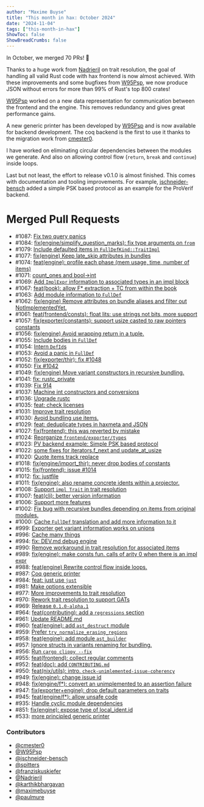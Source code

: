```yaml
---
author: "Maxime Buyse"
title: "This month in hax: October 2024"
date: "2024-11-04"
tags: ["this-month-in-hax"]
ShowToc: false
ShowBreadCrumbs: false
---
```


In October, we merged 70 PRs! 🎉

Thanks to a huge work from [Nadrieril](https://github.com/Nadrieril) on trait resolution, the goal of handling all valid Rust code with hax frontend is now almost achieved. With these improvements and some bugfixes from [W95Psp](https://github.com/W95Psp), we now produce JSON without errors for more than 99% of Rust's top 800 crates!

[W95Psp](https://github.com/W95Psp) worked on a new data representation for communication between the frontend and the engine. This removes redundancy and gives great performance gains. 

A new generic printer has been developed by [W95Psp](https://github.com/W95Psp) and is now available for backend development. The coq backend is the first to use it thanks to the migration work from [cmester0](https://github.com/cmester0).

I have worked on eliminating circular dependencies between the modules we generate. And also on allowing control flow (`return`, `break` and `continue`) inside loops.

Last but not least, the effort to release v0.1.0 is almost finished. This comes with documentation and tooling improvements. For example, [jschneider-bensch](https://github.com/jschneider-bensch) added a simple PSK based protocol as an example for the ProVerif backend.

# Merged Pull Requests
* #1087: [Fix two query panics](https://github.com/hacspec/hax/pull/1087)
* #1084: [fix(engine/simplify_question_marks): fix type arguments on `from`](https://github.com/hacspec/hax/pull/1084)
* #1079: [Include defaulted items in `FullDefKind::TraitImpl`](https://github.com/hacspec/hax/pull/1079)
* #1077: [fix(engine) Keep late_skip attributes in bundles](https://github.com/hacspec/hax/pull/1077)
* #1074: [feat(engine): profile each phase (mem usage, time, number of items)](https://github.com/hacspec/hax/pull/1074)
* #1071: [count_ones and bool->int](https://github.com/hacspec/hax/pull/1071)
* #1069: [Add `ImplExpr` information to associated types in an impl block](https://github.com/hacspec/hax/pull/1069)
* #1067: [feat(book): allow F* extraction + TC from within the book](https://github.com/hacspec/hax/pull/1067)
* #1063: [Add module information to `FullDef`](https://github.com/hacspec/hax/pull/1063)
* #1062: [fix(engine) Remove attributes on bundle aliases and filter out NotImplementedYet.](https://github.com/hacspec/hax/pull/1062)
* #1061: [feat(frontend/consts): float lits: use strings not bits, more support](https://github.com/hacspec/hax/pull/1061)
* #1057: [fix(exporter/constants): support usize casted to raw pointers constants](https://github.com/hacspec/hax/pull/1057)
* #1056: [fix(engine) Avoid wrapping return in a tuple.](https://github.com/hacspec/hax/pull/1056)
* #1055: [Include bodies in `FullDef`](https://github.com/hacspec/hax/pull/1055)
* #1054: [Intern `DefId`s](https://github.com/hacspec/hax/pull/1054)
* #1053: [Avoid a panic in `FullDef`](https://github.com/hacspec/hax/pull/1053)
* #1052: [fix(exporter/thir): fix #1048](https://github.com/hacspec/hax/pull/1052)
* #1050: [Fix #1042](https://github.com/hacspec/hax/pull/1050)
* #1049: [fix(engine) Move variant constructors in recursive bundling.](https://github.com/hacspec/hax/pull/1049)
* #1041: [fix: rustc_private](https://github.com/hacspec/hax/pull/1041)
* #1039: [Fix 914](https://github.com/hacspec/hax/pull/1039)
* #1037: [Machine int constructors and conversions](https://github.com/hacspec/hax/pull/1037)
* #1036: [Upgrade rustc](https://github.com/hacspec/hax/pull/1036)
* #1035: [feat: check licenses](https://github.com/hacspec/hax/pull/1035)
* #1031: [Improve trait resolution](https://github.com/hacspec/hax/pull/1031)
* #1030: [Avoid bundling use items.](https://github.com/hacspec/hax/pull/1030)
* #1029: [feat: deduplicate types in haxmeta and JSON](https://github.com/hacspec/hax/pull/1029)
* #1027: [fix(frontend): this was reverted by mistake](https://github.com/hacspec/hax/pull/1027)
* #1024: [Reorganize `frontend/exporter/types`](https://github.com/hacspec/hax/pull/1024)
* #1023: [PV backend example: Simple PSK based protocol](https://github.com/hacspec/hax/pull/1023)
* #1022: [some fixes for iterators.f_next and update_at_usize](https://github.com/hacspec/hax/pull/1022)
* #1020: [Quote items track replace](https://github.com/hacspec/hax/pull/1020)
* #1018: [fix(engine/import_thir): never drop bodies of constants](https://github.com/hacspec/hax/pull/1018)
* #1015: [fix(frontend): issue #1014](https://github.com/hacspec/hax/pull/1015)
* #1012: [fix: justfile](https://github.com/hacspec/hax/pull/1012)
* #1011: [fix(engine): also rename concrete idents within a projector.](https://github.com/hacspec/hax/pull/1011)
* #1008: [Support `impl Trait` in trait resolution](https://github.com/hacspec/hax/pull/1008)
* #1007: [feat(cli): better version information](https://github.com/hacspec/hax/pull/1007)
* #1006: [Support more features](https://github.com/hacspec/hax/pull/1006)
* #1002: [Fix bug with recursive bundles depending on items from original modules.](https://github.com/hacspec/hax/pull/1002)
* #1000: [Cache `FullDef` translation and add more information to it](https://github.com/hacspec/hax/pull/1000)
* #999: [Exporter get variant information works on unions](https://github.com/hacspec/hax/pull/999)
* #996: [Cache many things](https://github.com/hacspec/hax/pull/996)
* #994: [fix: DEV.md debug engine](https://github.com/hacspec/hax/pull/994)
* #990: [Remove workaround in trait resolution for associated items](https://github.com/hacspec/hax/pull/990)
* #989: [fix(engine): make consts fun. calls of arity 0 when there is an impl expr](https://github.com/hacspec/hax/pull/989)
* #988: [feat(engine) Rewrite control flow inside loops.](https://github.com/hacspec/hax/pull/988)
* #987: [Coq generic printer](https://github.com/hacspec/hax/pull/987)
* #984: [feat: just use `just`](https://github.com/hacspec/hax/pull/984)
* #981: [Make options extensible](https://github.com/hacspec/hax/pull/981)
* #977: [More improvements to trait resolution](https://github.com/hacspec/hax/pull/977)
* #970: [Rework trait resolution to support GATs](https://github.com/hacspec/hax/pull/970)
* #969: [Release `0.1.0-alpha.1`](https://github.com/hacspec/hax/pull/969)
* #964: [feat(contributing): add a `regressions` section](https://github.com/hacspec/hax/pull/964)
* #961: [Update README.md](https://github.com/hacspec/hax/pull/961)
* #960: [feat(engine): add `ast_destruct` module](https://github.com/hacspec/hax/pull/960)
* #959: [Prefer `try_normalize_erasing_regions`](https://github.com/hacspec/hax/pull/959)
* #958: [feat(engine): add module `ast_builder`](https://github.com/hacspec/hax/pull/958)
* #957: [Ignore structs in variants renaming for bundling.](https://github.com/hacspec/hax/pull/957)
* #956: [Run `cargo clippy --fix`](https://github.com/hacspec/hax/pull/956)
* #955: [feat(frontend): collect regular comments](https://github.com/hacspec/hax/pull/955)
* #952: [feat(doc): add `CONTRIBUTING.md`](https://github.com/hacspec/hax/pull/952)
* #950: [feat(nix/utils): intro. `check-unimlemented-issue-coherency`](https://github.com/hacspec/hax/pull/950)
* #949: [fix(engine): change issue id](https://github.com/hacspec/hax/pull/949)
* #948: [fix(engine/f*): convert an unimplemented to an assertion failure](https://github.com/hacspec/hax/pull/948)
* #947: [fix(exporter+engine): drop default parameters on traits](https://github.com/hacspec/hax/pull/947)
* #945: [feat(engine/f*): allow unsafe code](https://github.com/hacspec/hax/pull/945)
* #935: [Handle cyclic module dependencies](https://github.com/hacspec/hax/pull/935)
* #851: [fix(engine): expose type of local_ident.id](https://github.com/hacspec/hax/pull/851)
* #533: [more principled generic printer](https://github.com/hacspec/hax/pull/533)

### Contributors
* [@cmester0](https://github.com/cmester0)
* [@W95Psp](https://github.com/W95Psp)
* [@jschneider-bensch](https://github.com/jschneider-bensch)
* [@spitters](https://github.com/spitters)
* [@franziskuskiefer](https://github.com/franziskuskiefer)
* [@Nadrieril](https://github.com/Nadrieril)
* [@karthikbhargavan](https://github.com/karthikbhargavan)
* [@maximebuyse](https://github.com/maximebuyse)
* [@paulmure](https://github.com/paulmure)
